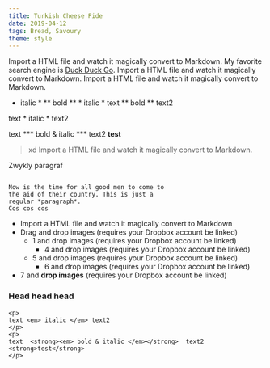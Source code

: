 ```yaml
---
title: Turkish Cheese Pide
date: 2019-04-12
tags: Bread, Savoury
theme: style
---
```


Import a HTML file and watch it magically convert to Markdown. My favorite search engine is [Duck Duck Go](https://duckduckgo.com). Import a HTML file and watch it magically convert to Markdown. Import a HTML file and watch it magically convert to Markdown.

* italic * ** bold ** * italic * 
text ** bold ** text2

text * italic * text2

text  *** bold & italic ***  text2
**test**

> xd 
Import a HTML file and watch it magically convert to Markdown. 

Zwykly paragraf

``` sss

Now is the time for all good men to come to
the aid of their country. This is just a
regular *paragraph*.
Cos cos cos
```

+ Import a HTML file and watch it magically convert to Markdown
+ Drag and drop images (requires your Dropbox account be linked)
    + 1 and drop images (requires your Dropbox account be linked)
        + 4 and drop images (requires your Dropbox account be linked)
    + 5 and drop images (requires your Dropbox account be linked)
        + 6 and drop images (requires your Dropbox account be linked)
+ 7 and **drop images** (requires your Dropbox account be linked)

### Head head head


```
<p>
text <em> italic </em> text2
</p>
<p>
text  <strong><em> bold & italic </em></strong>  text2
<strong>test</strong>                    
</p>
```
